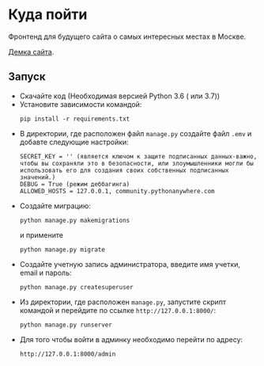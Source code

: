 # Куда пойти

Фронтенд для будущего сайта о самых интересных местах в Москве.


[Демка сайта](http://taranovev.pythonanywhere.com/).

## Запуск

- Скачайте код (Необходимая версией Python 3.6 ( или 3.7))
- Установите зависимости командой:
  ```
  pip install -r requirements.txt
   ```
- В директории, где расположен файл `manage.py` создайте файл `.emv` и добавте следующие настройки:
  ```
  SECRET_KEY = '' (является ключом к защите подписанных данных-важно, чтобы вы сохраняли это в безопасности, или злоумышленники могли бы использовать его для создания своих собственных подписанных значений.)
  DEBUG = True (режим деббагинга)
  ALLOWED_HOSTS = 127.0.0.1, community.pythonanywhere.com
   ```
- Создайте миграцию:
  ```
  python manage.py makemigrations
  ```
  и примените   
  ```
  python manage.py migrate
  ```
- Создайте учетную запись администратора, введите имя учетки, email и пароль:
  ```
  python manage.py createsuperuser
  ```
- Из директории, где расположен `manage.py`, запустите скрипт командой и перейдите по ссылке `http://127.0.0.1:8000/`:
  ```
  python manage.py runserver
  ```
- Для того чтобы войти в админку необходимо перейти по адресу:
  ```
  http://127.0.0.1:8000/admin
  ``` 
